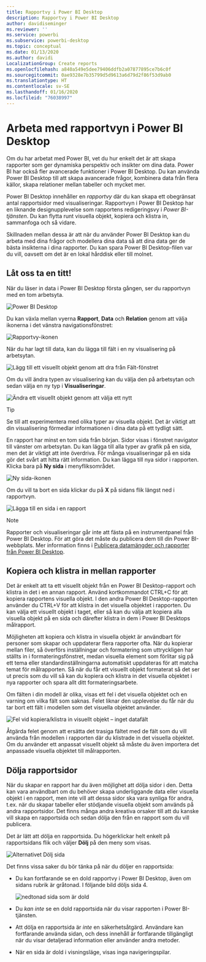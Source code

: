 ```yaml
---
title: Rapportvy i Power BI Desktop
description: Rapportvy i Power BI Desktop
author: davidiseminger
ms.reviewer: ''
ms.service: powerbi
ms.subservice: powerbi-desktop
ms.topic: conceptual
ms.date: 01/13/2020
ms.author: davidi
LocalizationGroup: Create reports
ms.openlocfilehash: a840a549e5dee79406ddfb2a07877895ce7b6c0f
ms.sourcegitcommit: 0ae9328e7b35799d5d9613a6d79d2f86f53d9ab0
ms.translationtype: HT
ms.contentlocale: sv-SE
ms.lasthandoff: 01/16/2020
ms.locfileid: "76038997"
---
```

# <a name="work-with-report-view-in-power-bi-desktop"></a>Arbeta med rapportvyn i Power BI Desktop

Om du har arbetat med Power BI, vet du hur enkelt det är att skapa rapporter som ger dynamiska perspektiv och insikter om dina data. Power BI har också fler avancerade funktioner i Power BI Desktop. Du kan använda Power BI Desktop till att skapa avancerade frågor, kombinera data från flera källor, skapa relationer mellan tabeller och mycket mer.

Power BI Desktop innehåller en *rapportvy* där du kan skapa ett obegränsat antal rapportsidor med visualiseringar. Rapportvyn i Power BI Desktop har en liknande designupplevelse som rapportens redigeringsvy i *Power BI-tjänsten*. Du kan flytta runt visuella objekt, kopiera och klistra in, sammanfoga och så vidare.

Skillnaden mellan dessa är att när du använder Power BI Desktop kan du arbeta med dina frågor och modellera dina data så att dina data ger de bästa insikterna i dina rapporter. Du kan spara Power BI Desktop-filen var du vill, oavsett om det är en lokal hårddisk eller till molnet.

## <a name="lets-take-a-look"></a>Låt oss ta en titt!

När du läser in data i Power BI Desktop första gången, ser du rapportvyn med en tom arbetsyta.

![Power BI Desktop](media/desktop-report-view/pbi_reportviewinpbidesigner_reportview.png)

Du kan växla mellan vyerna **Rapport**, **Data** och **Relation** genom att välja ikonerna i det vänstra navigationsfönstret:

![Rapportvy-ikonen](media/desktop-report-view/pbi_reportviewinpbidesigner_changeview.png)

När du har lagt till data, kan du lägga till fält i en ny visualisering på arbetsytan.

![Lägg till ett visuellt objekt genom att dra från Fält-fönstret](media/desktop-report-view/pbid_reportview_addvis.gif)

Om du vill ändra typen av visualisering kan du välja den på arbetsytan och sedan välja en ny typ i **Visualiseringar**.

![Ändra ett visuellt objekt genom att välja ett nytt](media/desktop-report-view/pbid_reportview_changevis.gif)

> [!TIP]
> Se till att experimentera med olika typer av visuella objekt. Det är viktigt att din visualisering förmedlar informationen i dina data på ett tydligt sätt.

En rapport har minst en tom sida från början. Sidor visas i fönstret navigator till vänster om arbetsytan. Du kan lägga till alla typer av grafik på en sida, men det är viktigt att inte överdriva. För många visualiseringar på en sida gör det svårt att hitta rätt information. Du kan lägga till nya sidor i rapporten. Klicka bara på **Ny sida** i menyfliksområdet.

![Ny sida-ikonen](media/desktop-report-view/pbidesignerreportviewnewpage.png)

Om du vill ta bort en sida klickar du på **X** på sidans flik längst ned i rapportvyn.

![Lägga till en sida i en rapport](media/desktop-report-view/pbi_reportviewinpbidesigner_deletepage.png)

> [!NOTE]
> Rapporter och visualiseringar går inte att fästa på en instrumentpanel från Power BI Desktop. För att göra det måste du publicera dem till din Power BI-webbplats. Mer information finns i [Publicera datamängder och rapporter från Power BI Desktop](desktop-upload-desktop-files.md).

## <a name="copy-and-paste-between-reports"></a>Kopiera och klistra in mellan rapporter

Det är enkelt att ta ett visuellt objekt från en Power BI Desktop-rapport och klistra in det i en annan rapport. Använd kortkommandot CTRL+C för att kopiera rapportens visuella objekt. I den andra Power BI Desktop-rapporten använder du CTRL+V för att klistra in det visuella objektet i rapporten. Du kan välja ett visuellt objekt i taget, eller så kan du välja att kopiera alla visuella objekt på en sida och därefter klistra in dem i Power BI Desktops målrapport.

Möjligheten att kopiera och klistra in visuella objekt är användbart för personer som skapar och uppdaterar flera rapporter ofta. När du kopierar mellan filer, så överförs inställningar och formatering som uttryckligen har ställts in i formateringsfönstret, medan visuella element som förlitar sig på ett tema eller standardinställningarna automatiskt uppdateras för att matcha temat för målrapporten. Så när du får ett visuellt objekt formaterat så det ser ut precis som du vill så kan du kopiera och klistra in det visuella objektet i nya rapporter och spara allt ditt formateringsarbete.

Om fälten i din modell är olika, visas ett fel i det visuella objektet och en varning om vilka fält som saknas. Felet liknar den upplevelse du får när du tar bort ett fält i modellen som det visuella objektet använder.

![Fel vid kopiera/klistra in visuellt objekt – inget datafält](media/desktop-report-view/report-view_07.png)

Åtgärda felet genom att ersätta det trasiga fältet med de fält som du vill använda från modellen i rapporten där du klistrade in det visuella objektet. Om du använder ett anpassat visuellt objekt så måste du även importera det anpassade visuella objektet till målrapporten.

## <a name="hide-report-pages"></a>Dölja rapportsidor

När du skapar en rapport har du även möjlighet att dölja sidor i den. Detta kan vara användbart om du behöver skapa underliggande data eller visuella objekt i en rapport, men inte vill att dessa sidor ska vara synliga för andra, t.ex. när du skapar tabeller eller stödjande visuella objekt som används på andra rapportsidor. Det finns många andra kreativa orsaker till att du kanske vill skapa en rapportsida och sedan dölja den från en rapport som du vill publicera.

Det är lätt att dölja en rapportsida. Du högerklickar helt enkelt på rapportsidans flik och väljer **Dölj** på den meny som visas.

![Alternativet Dölj sida](media/desktop-report-view/report-view_05.png)

Det finns vissa saker du bör tänka på när du döljer en rapportsida:

* Du kan fortfarande se en dold rapportvy i Power BI Desktop, även om sidans rubrik är gråtonad. I följande bild döljs sida 4.

    ![nedtonad sida som är dold](media/desktop-report-view/report-view_06.png)

* Du *kan inte* se en dold rapportsida när du visar rapporten i Power BI-tjänsten.

* Att dölja en rapportsida är *inte* en säkerhetsåtgärd. Användare kan fortfarande använda sidan, och dess innehåll är fortfarande tillgängligt när du visar detaljerad information eller använder andra metoder.

* När en sida är dold i visningsläge, visas inga navigeringspilar.
